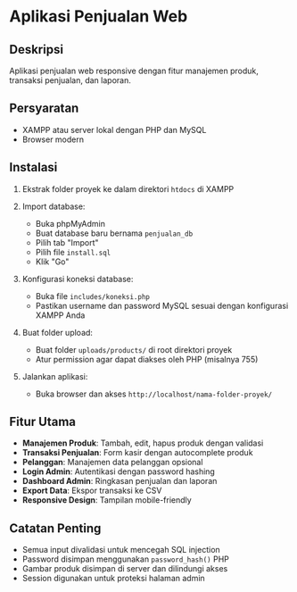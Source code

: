 # Aplikasi Penjualan Web

## Deskripsi
Aplikasi penjualan web responsive dengan fitur manajemen produk, transaksi penjualan, dan laporan.

## Persyaratan
- XAMPP atau server lokal dengan PHP dan MySQL
- Browser modern

## Instalasi
1. Ekstrak folder proyek ke dalam direktori `htdocs` di XAMPP
2. Import database:
   - Buka phpMyAdmin
   - Buat database baru bernama `penjualan_db`
   - Pilih tab "Import"
   - Pilih file `install.sql`
   - Klik "Go"

3. Konfigurasi koneksi database:
   - Buka file `includes/koneksi.php`
   - Pastikan username dan password MySQL sesuai dengan konfigurasi XAMPP Anda

4. Buat folder upload:
   - Buat folder `uploads/products/` di root direktori proyek
   - Atur permission agar dapat diakses oleh PHP (misalnya 755)

5. Jalankan aplikasi:
   - Buka browser dan akses `http://localhost/nama-folder-proyek/`

## Fitur Utama
- **Manajemen Produk**: Tambah, edit, hapus produk dengan validasi
- **Transaksi Penjualan**: Form kasir dengan autocomplete produk
- **Pelanggan**: Manajemen data pelanggan opsional
- **Login Admin**: Autentikasi dengan password hashing
- **Dashboard Admin**: Ringkasan penjualan dan laporan
- **Export Data**: Ekspor transaksi ke CSV
- **Responsive Design**: Tampilan mobile-friendly

## Catatan Penting
- Semua input divalidasi untuk mencegah SQL injection
- Password disimpan menggunakan `password_hash()` PHP
- Gambar produk disimpan di server dan dilindungi akses
- Session digunakan untuk proteksi halaman admin
